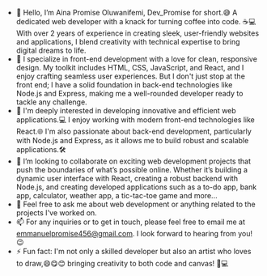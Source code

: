 - 👋 Hello, I’m Aina Promise Oluwanifemi, Dev_Promise for short.😅 A dedicated web developer with a knack for turning coffee into code. ☕💻 With over 2 years of experience in creating sleek, user-friendly websites and applications, I blend creativity with technical expertise to bring digital dreams to life.
- 🌱 I specialize in front-end development with a love for clean, responsive design. My toolkit includes HTML, CSS, JavaScript, and React, and I enjoy crafting seamless user experiences. But I don't just stop at the front end; I have a solid foundation in back-end technologies like Node.js and Express, making me a well-rounded developer ready to tackle any challenge.
- 👀 I'm deeply interested in developing innovative and efficient web applications.💻 I enjoy working with modern front-end technologies like React.🌐 I'm also passionate about back-end development, particularly with Node.js and Express, as it allows me to build robust and scalable applications.🛠️
- 💞️ I’m looking to collaborate on exciting web development projects that push the boundaries of what’s possible online. Whether it’s building a dynamic user interface with React, creating a robust backend with Node.js, and creating developed applications such as a to-do app, bank app, calculator, weather app, a tic-tac-toe game and more...
- 💬 Feel free to ask me about web development or anything related to the projects I've worked on.
- 📫 For any inquiries or to get in touch, please feel free to email me at emmanuelpromise456@gmail.com. I look forward to hearing from you!😉
- ⚡ Fun fact: I'm not only a skilled developer but also an artist who loves to draw,😄😋😊 bringing creativity to both code and canvas! 🎨💻

<!---
Prom-ise/Prom-ise is a ✨ special ✨ repository because its `README.md` (this file) appears on your GitHub profile.
You can click the Preview link to take a look at your changes.
--->
